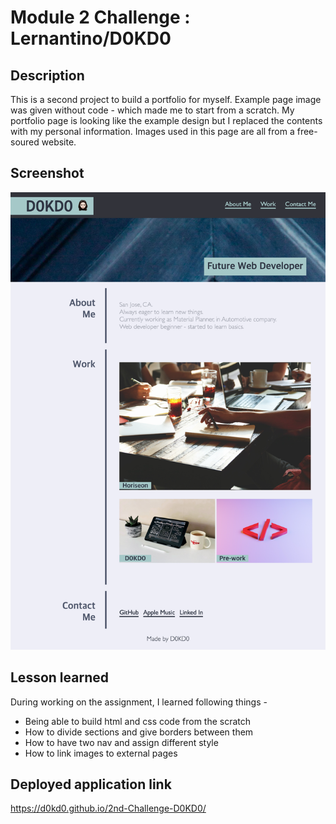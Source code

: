 # Module 2 Challenge : Lernantino/D0KD0

## Description
This is a second project to build a portfolio for myself.
Example page image was given without code - which made me to start from a scratch.
My portfolio page is looking like the example design but I replaced the contents with my personal information.
Images used in this page are all from a free-soured website.

## Screenshot
<img src="./assets/images/screenshot.png" />

## Lesson learned
During working on the assignment, I learned following things -
* Being able to build html and css code from the scratch
* How to divide sections and give borders between them
* How to have two nav and assign different style
* How to link images to external pages

## Deployed application link
https://d0kd0.github.io/2nd-Challenge-D0KD0/